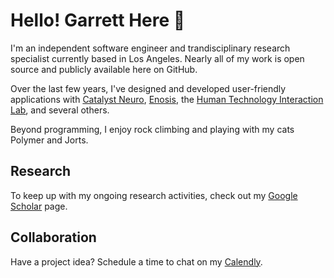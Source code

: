 # Hello! Garrett Here 👋
I'm an independent software engineer and trandisciplinary research specialist currently based in Los Angeles. Nearly all of my work is open source and publicly available here on GitHub.

Over the last few years, I've designed and developed user-friendly applications with [Catalyst Neuro](https://catalystneuro.com), [Enosis](https://enosis.io), the [Human Technology Interaction Lab](https://htilua.org/), and several others.

Beyond programming, I enjoy rock climbing and playing with my cats Polymer and Jorts.

## Research
To keep up with my ongoing research activities, check out my [Google Scholar](https://scholar.google.com/citations?user=S5Gk4ywAAAAJ&hl=en&oi=ao) page.

## Collaboration
Have a project idea? Schedule a time to chat on my [Calendly](https://calendly.com/garrettmflynn).
